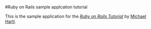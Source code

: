 #Ruby on Rails sample applcation tutorial

This is the sample application for
the [*Ruby on Rails Tutorial*](http://railstutorial.org/)
by [Michael Hartl](http://michaelhartl.com/).
